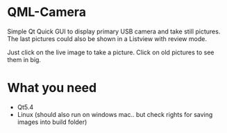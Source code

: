# QML-Camera
Simple Qt Quick GUI to display primary USB camera and take still pictures. The last pictures could also be shown in a Listview with review mode.

Just click on the live image to take a picture. Click on old pictures to see them in big.


# What you need
- Qt5.4
- Linux (should also run on windows mac.. but check rights for saving images into build folder)
